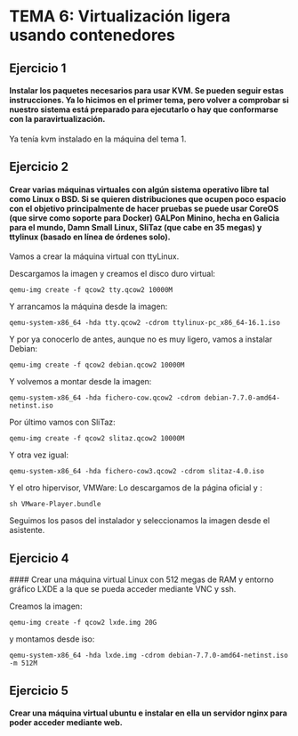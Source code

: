 # TEMA 6: Virtualización ligera usando contenedores

## Ejercicio 1

#### Instalar los paquetes necesarios para usar KVM. Se pueden seguir estas instrucciones. Ya lo hicimos en el primer tema, pero volver a comprobar si nuestro sistema está preparado para ejecutarlo o hay que conformarse con la paravirtualización.

Ya tenía kvm instalado en la máquina del tema 1.

## Ejercicio 2

#### Crear varias máquinas virtuales con algún sistema operativo libre tal como Linux o BSD. Si se quieren distribuciones que ocupen poco espacio con el objetivo principalmente de hacer pruebas se puede usar CoreOS (que sirve como soporte para Docker) GALPon Minino, hecha en Galicia para el mundo, Damn Small Linux, SliTaz (que cabe en 35 megas) y ttylinux (basado en línea de órdenes solo).

Vamos a crear la máquina virtual con ttyLinux.

Descargamos la imagen y creamos el disco duro virtual:
```
qemu-img create -f qcow2 tty.qcow2 10000M
```

Y arrancamos la máquina desde la imagen:
```
qemu-system-x86_64 -hda tty.qcow2 -cdrom ttylinux-pc_x86_64-16.1.iso
```

Y por ya conocerlo de antes, aunque no es muy ligero, vamos a instalar Debian:

```
qemu-img create -f qcow2 debian.qcow2 10000M
```
Y volvemos a montar desde la imagen:

```
qemu-system-x86_64 -hda fichero-cow.qcow2 -cdrom debian-7.7.0-amd64-netinst.iso
```

Por último vamos con SliTaz:
```
qemu-img create -f qcow2 slitaz.qcow2 10000M
```
Y otra vez igual:
```
qemu-system-x86_64 -hda fichero-cow3.qcow2 -cdrom slitaz-4.0.iso
```
Y el otro hipervisor, VMWare:
Lo descargamos de la página oficial y :
```
sh VMware-Player.bundle
```
Seguimos los pasos del instalador y seleccionamos la imagen desde el asistente.


## Ejercicio 4

#### Crear una máquina virtual Linux con 512 megas de RAM y entorno gráfico LXDE a la que se pueda acceder mediante VNC y ssh.

Creamos la imagen:
```
qemu-img create -f qcow2 lxde.img 20G
```
y montamos desde iso:
```
qemu-system-x86_64 -hda lxde.img -cdrom debian-7.7.0-amd64-netinst.iso -m 512M
```

## Ejercicio 5

#### Crear una máquina virtual ubuntu e instalar en ella un servidor nginx para poder acceder mediante web.
